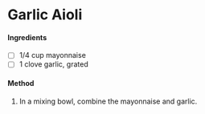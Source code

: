 <!-- TAG: accoutrements -->
<!-- TAG: sauce -->
<!-- TAG: vegetarian -->
<!-- TAG: gluten free -->

# Garlic Aioli

#### Ingredients

- [ ] 1/4 cup mayonnaise
- [ ] 1 clove garlic, grated

#### Method

1. In a mixing bowl, combine the mayonnaise and garlic.
